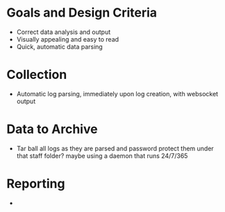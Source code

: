 # Goals and Design Criteria
- Correct data analysis and output
- Visually appealing and easy to read
- Quick, automatic data parsing
# Collection
- Automatic log parsing, immediately upon log creation, with websocket output 
# Data to Archive
- Tar ball all logs as they are parsed and password protect them under that staff folder? maybe using a daemon that runs 24/7/365
# Reporting
- 
